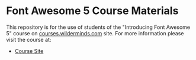 # Font Awesome 5 Course Materials

This repository is for the use of students of the "Introducing Font Awesome 5" course on 
[courses.wilderminds.com](https://courses.wilderminds.com/) site. For more information please visit the course at:

- [Course Site](https://courses.wilderminds.com/p/font-awesome-5) 